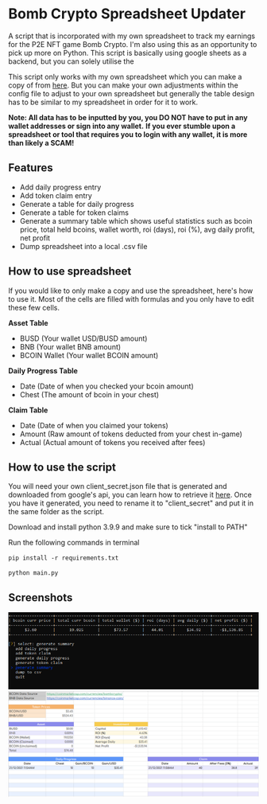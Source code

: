 # Bomb Crypto Spreadsheet Updater
 A script that is incorporated with my own spreadsheet to track my earnings for the P2E NFT game Bomb Crypto. I'm also using this as an opportunity to pick up more on Python. This script is basically using google sheets as a backend, but you can solely utilise the 
 
This script only works with my own spreadsheet which you can make a copy of from [here](https://docs.google.com/spreadsheets/d/1e2uB5x0Fo6P4a9riHr3zcsDlb8YDo5mlz0L-LLHQafM/edit?usp=sharing). But you can make your own adjustments within the config file to adjust to your own spreadsheet but generally the table design has to be similar to my spreadsheet in order for it to work.

**Note: All data has to be inputted by you, you DO NOT have to put in any wallet addresses or sign into any wallet.**
**If you ever stumble upon a spreadsheet or tool that requires you to login with any wallet, it is more than likely a SCAM!**

## **Features**
- Add daily progress entry
- Add token claim entry
- Generate a table for daily progress
- Generate a table for token claims
- Generate a summary table which shows useful statistics such as bcoin price, total held bcoins, wallet worth, roi (days), roi (%), avg daily profit, net profit
- Dump spreadsheet into a local .csv file

## **How to use spreadsheet**

If you would like to only make a copy and use the spreadsheet, here's how to use it.
Most of the cells are filled with formulas and you only have to edit these few cells.

**Asset Table**
- BUSD (Your wallet USD/BUSD amount)
- BNB (Your wallet BNB amount)
- BCOIN Wallet (Your wallet BCOIN amount)

**Daily Progress Table**
- Date (Date of when you checked your bcoin amount)
- Chest (The amount of bcoin in your chest)

**Claim Table**
- Date (Date of when you claimed your tokens)
- Amount (Raw amount of tokens deducted from your chest in-game)
- Actual (Actual amount of tokens you received after fees)

## **How to use the script**

You will need your own client_secret.json file that is generated and downloaded from google's api, you can learn how to retrieve it [here](https://www.iperiusbackup.net/en/how-to-enable-google-drive-api-and-get-client-credentials/). Once you have it generated, you need to rename it to "client_secret" and put it in the same folder as the script.

Download and install python 3.9.9 and make sure to tick "install to PATH"

Run the following commands in terminal

```
pip install -r requirements.txt
```

```
python main.py
```

## **Screenshots**
![Script Summary](https://github.com/mawenxi2112/Bomb-Crypto-Spreadsheet-Updater/blob/main/images/generate%20summary.png)
![Sheets](https://github.com/mawenxi2112/Bomb-Crypto-Spreadsheet-Updater/blob/main/images/spreadsheet.png)
